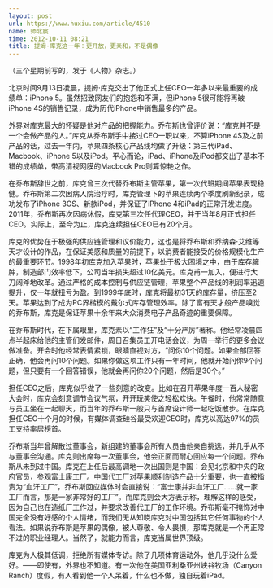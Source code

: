 ```yaml
---
layout: post
url: https://www.huxiu.com/article/4510
name: 师北宸
time: 2012-10-11 08:21
title: 提姆·库克这一年：更开放，更亲和，不是偶像
---
```

（三个星期前写的，发于《人物》杂志。）

北京时间9月13日凌晨，提姆·库克交出了他正式上任CEO一年多以来最重要的成绩单：iPhone 5。虽然招致网友们的抱怨和不满，但iPhone 5很可能将再破iPhone 4S的销售记录，成为历代iPhone中销售最多的产品。

外界对库克最大的怀疑是他对产品的把握能力。乔布斯也曾评价说：“库克并不是一个会做产品的人。”库克从乔布斯手中接过CEO一职以来，不算iPhone 4S及之前产品的话，过去一年内，苹果四条核心产品线均做了升级：第三代iPad、Macbook、iPhone 5以及iPod。平心而论，iPad、iPhone及iPod都交出了基本不错的成绩单，带高清视网膜的Macbook Pro则算惊艳之作。

在乔布斯辞世之前，库克曾三次代替乔布斯主管苹果，第一次代班期间苹果表现稳健。乔布斯第二次因病入院治疗时，库克管理下的苹果连续两个季度刷新纪录，成功发布了iPhone 3GS、新款iPod，并保证了iPhone 4和iPad的正常开发进度。2011年，乔布斯再次因病休假，库克第三次任代理CEO，并于当年8月正式担任CEO。实际上，至今为止，库克连续担任CEO已有20个月。

库克的优势在于极强的供应链管理和议价能力，这也是将乔布斯和乔纳森·艾维等天才设计的作品，在保证美感和质量的前提下，以消费者能接受的价格规模化生产的最重要环节。1998年初库克加入苹果时，苹果处于极大困境之中，由于库存臃肿，制造部门效率低下，公司当年损失超过10亿美元。库克甫一加入，便进行大刀阔斧地改革。通过严格的成本控制与供应链管理，苹果整个产品线的利润率迅速提升，仅一年就扭亏为盈。到1999年底时，库克将最初31天的库存量，挤压至2天。苹果达到了成为PC界楷模的戴尔式库存管理效率。除了富有天才般产品嗅觉的乔布斯，库克是保证苹果十余年来大众消费电子产品奇迹的重要保障。

在乔布斯时代，在下属眼里，库克素以“工作狂”及“十分严厉”著称。他经常凌晨四点半起床给他的主管们发邮件，周日召集员工开电话会议，为周一举行的更多会议做准备。开会时他经常表情紧锁，眼睛直视对方，“问你10个问题。如果全部回答正确，他会再问10个问题。如果你做这项工作只有一年时间，他就开始问你9个问题，但只要有一个回答错误，他就会再问你20个问题，然后是30个。”

担任CEO之后，库克似乎做了一些刻意的改变。比如在召开苹果年度一百人秘密大会时，库克会刻意调节会议气氛，开开玩笑使之轻松欢快。午餐时，他常常随意与员工坐在一起聊天，而当年的乔布斯一般只与首席设计师一起吃饭散步。在库克担任CEO十个月的时候，有媒体调查硅谷最受欢迎CEO时，库克以高达97%的员工支持率居榜首。

乔布斯当年曾解散过董事会，新组建的董事会所有人员由他亲自挑选，并几乎从不与董事会沟通。库克则出席每一次董事会，他会正面而耐心回应每一个问题。乔布斯从未到过中国。库克在上任后最高调地一次出国则是中国：会见北京和中央的政府官员，参观富士康工厂。中国代工厂对苹果顺利制造产品十分重要，也一直被指责为“血汗工厂”，乔布斯回应媒体时会直接说：“富士康并非血汗工厂……就一家工厂而言，那是一家非常好的工厂”。而库克则会大方表示称，理解这样的感受，因为自己也在造纸厂工作过，并要求改善代工厂的工作环境。乔布斯毫不掩饰对中国完全没有好感的个人情绪，而我们无从知晓库克对中国包括其它任何事物的个人看法。如果说乔布斯是苹果的偶像，被人尊敬、令人畏惧，那库克就是一个再正常不过的职业经理人。当然了，就能力而言，库克当属世界顶级。

库克为人极其低调，拒绝所有媒体专访。除了几项体育运动外，他几乎没什么爱好。——即使有，外界也不知道。有一次他在美国亚利桑亚州峡谷牧场（Canyon Ranch）度假，有人看到他一个人呆着，什么也不做，独自玩着iPad。

